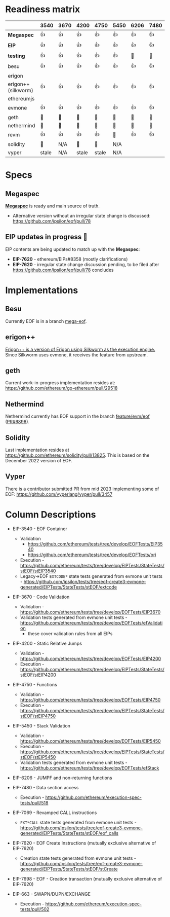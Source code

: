 # Readiness matrix

|              | 3540 | 3670 | 4200 | 4750 | 5450 | 6206 | 7480 | 7069 | 7620 | 7698 | 663  |
|--------------|------|------|------|------|------|------|------|------|------|------|------|
| **Megaspec** | :+1: | :+1: | :+1: | :+1: | :+1: | :+1: | :+1: | :+1: | :+1: |      | :+1:  |
| **EIP**      | :+1: | :+1: | :+1: | :+1: | :+1: | :+1: | :+1: | :+1: | :+1: | :+1: | :+1:  |
| **testing**  | :+1: | :+1: | :+1: | :+1: | :+1: | 🚧   | 🚧    | :+1: | :+1: |      |  🚧   |
| besu         | :+1: | :+1: | :+1: | :+1: | :+1: | :+1: | :+1: | :+1: | :+1: |      | :+1:  |
| erigon       |      |      |      |      |      |      |      |      |      |      |       |
| erigon++ (silkworm) | :+1: | :+1: | :+1: | :+1: | :+1: | :+1: | :+1: | :+1: | :+1: | 🚧    | :+1:  |
| ethereumjs   |      |      |      |      |      |      |      |      |      |      |       |
| evmone       | :+1: | :+1: | :+1: | :+1: | :+1: | :+1: | :+1: | :+1: | :+1: | 🚧    | :+1:  |
| geth         | 🚧   | 🚧    | 🚧   | 🚧   | 🚧    | 🚧   | 🚧   | 🚧    | 🚧   |      | 🚧     |
| nethermind   | 🚧   | 🚧    | 🚧   | 🚧   | 🚧    | 🚧   | 🚧   | 🚧    | 🚧   |      | 🚧     |
| revm         | :+1: | :+1: | :+1: | :+1: |  🚧  | :+1: | :+1: |  🚧   |  🚧  |      | :+1:  |
| solidity     | 🚧   | N/A  | 🚧    | 🚧   | N/A  |      |      |      |      |      |       |
| vyper        | stale | N/A  | stale | stale | N/A  |      |      |      |      |      |       |

# Specs

## Megaspec

[**Megaspec**](./eof.md) is ready and main source of truth.

- Alternative version without an irregular state change is discussed: https://github.com/ipsilon/eof/pull/78

## EIP updates in progress 🚧

EIP contents are being updated to match up with the **Megaspec**:

- **EIP-7620** - ethereum/EIPs#8358 (mostly clarifications)
- **EIP-7620** - irregular state change discussion pending, to be filed after https://github.com/ipsilon/eof/pull/78 concludes

# Implementations

## Besu

Currently EOF is in a branch [mega-eof](https://github.com/hyperledger/besu/tree/mega-eof).

## erigon++

[Erigon++ is a version of Erigon using Silkworm as the execution engine.](https://erigon.tech/erigonpp/) Since Silkworm uses evmone, it receives the feature from upstream.

## geth

Current work-in-progress implementation resides at: https://github.com/ethereum/go-ethereum/pull/29518

## Nethermind

Nethermind currently has EOF support in the branch [feature/evm/eof](https://github.com/NethermindEth/nethermind/commits/feature/evm/eof/)  ([PR#6896](https://github.com/NethermindEth/nethermind/pull/6896)).

## Solidity

Last implementation resides at https://github.com/ethereum/solidity/pull/13825.  This is based on the December 2022 version of EOF.

## Vyper

There is a contributor submitted PR from mid 2023 implementing some of EOF: https://github.com/vyperlang/vyper/pull/3457

# Column Descriptions

* EIP-3540 - EOF Container
  * Validation
    * https://github.com/ethereum/tests/tree/develop/EOFTests/EIP3540
    * https://github.com/ethereum/tests/tree/develop/EOFTests/ori
  * Execution - https://github.com/ethereum/tests/tree/develop/EIPTests/StateTests/stEOF/stEIP3540
  * Legacy->EOF `EXTCODE*` state tests generated from evmone unit tests - https://github.com/ipsilon/tests/tree/eof-create3-evmone-generated/EIPTests/StateTests/stEOF/extcode

* EIP-3670 - Code Validation
  * Validation - https://github.com/ethereum/tests/tree/develop/EOFTests/EIP3670
  * Validation tests generated from evmone unit tests - https://github.com/ethereum/tests/tree/develop/EOFTests/efValidation
    * these cover validation rules from all EIPs

* EIP-4200 - Static Relative Jumps
  * Validation - https://github.com/ethereum/tests/tree/develop/EOFTests/EIP4200
  * Execution - https://github.com/ethereum/tests/tree/develop/EIPTests/StateTests/stEOF/stEIP4200

* EIP-4750 - Functions
  * Validation - https://github.com/ethereum/tests/tree/develop/EOFTests/EIP4750
  * Execution - https://github.com/ethereum/tests/tree/develop/EIPTests/StateTests/stEOF/stEIP4750

* EIP-5450 - Stack Validation
  * Validation - https://github.com/ethereum/tests/tree/develop/EOFTests/EIP5450
  * Execution - https://github.com/ethereum/tests/tree/develop/EIPTests/StateTests/stEOF/stEIP5450
  * Validation tests generated from evmone unit tests - https://github.com/ethereum/tests/tree/develop/EOFTests/efStack

* EIP-6206 - JUMPF and non-returning functions

* EIP-7480 - Data section access
  * Execution - https://github.com/ethereum/execution-spec-tests/pull/518

* EIP-7069 - Revamped CALL instructions
  * `EXT*CALL` state tests generated from evmone unit tests - https://github.com/ipsilon/tests/tree/eof-create3-evmone-generated/EIPTests/StateTests/stEOF/eof_calls

* EIP-7620 - EOF Create Instructions (mutually exclusive alternative of EIP-7620)
  * Creation state tests generated from evmone unit tests - https://github.com/ipsilon/tests/tree/eof-create3-evmone-generated/EIPTests/StateTests/stEOF/stCreate

* EIP-7698 - EOF - Creation transaction (mutually exclusive alternative of EIP-7620)

* EIP-663 - SWAPN/DUPN/EXCHANGE
  * Execution - https://github.com/ethereum/execution-spec-tests/pull/502

